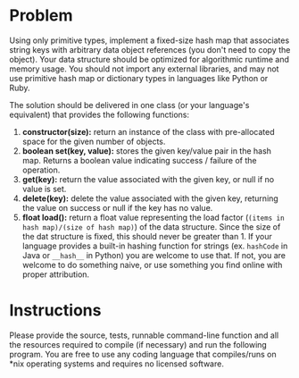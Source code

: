 # Problem
Using only primitive types, implement a fixed-size hash map that associates string keys with arbitrary data object references (you don't need to copy the object). Your data structure should be optimized for algorithmic runtime and memory usage. You should not import any external libraries, and may not use primitive hash map or dictionary types in languages like Python or Ruby.

The solution should be delivered in one class (or your language's equivalent) that provides the following functions:

1. **constructor(size):** return an instance of the class with pre-allocated space for the given number of objects.
1. **boolean set(key, value):** stores the given key/value pair in the hash map. Returns a boolean value indicating 
success / failure of the operation.
1. **get(key):** return the value associated with the given key, or null if no value is set.
1. **delete(key):** delete the value associated with the given key, returning the value on success or null if the key has 
no value.
1. **float load():** return a float value representing the load factor (`(items in hash map)/(size of hash map)`) of the 
data structure. Since the size of the dat structure is fixed, this should never be greater than 1.
If your language provides a built-in hashing function for strings (ex. `hashCode` in Java or `__hash__` in Python) you are welcome to use that. If not, you are welcome to do something naive, or use something you find online with proper attribution.

# Instructions
Please provide the source, tests, runnable command-line function and all the resources required to compile (if necessary) and run the following program. You are free to use any coding language that compiles/runs on *nix operating systems and requires no licensed software.